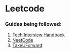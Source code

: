 # Leetcode

### Guides being followed:

1. [Tech Interview Handbook]( https://www.techinterviewhandbook.org/algorithms/study-cheatsheet/ )
2. [NeetCode](https://neetcode.io)
3. [TakeUForward](https://takeuforward.org/)
